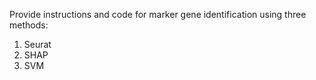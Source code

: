 Provide instructions and code for marker gene identification using three methods:

1. Seurat
2. SHAP
3. SVM
